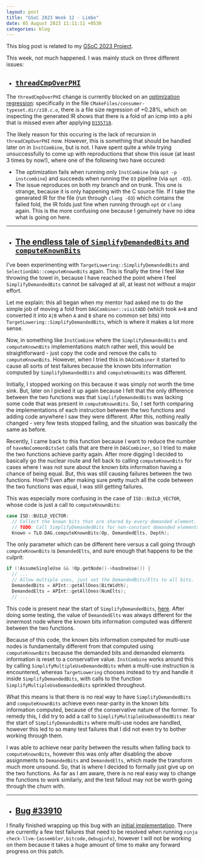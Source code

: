 ```yaml
---
layout: post
title: "GSoC 2023 Week 12 - Limbo"
date: 05 August 2023 11:11:11 +0530
categories: blog
---
```



This blog post is related to my [GSoC 2023 Project][project-link].

This week, not much happened. I was mainly stuck on three different issues:

- ## [`threadCmpOverPHI`](#threadcmpoverphi)

The `threadCmpOverPHI` change is currently blocked on an [optimization regression][regression-link]: specifically in
the file `CMakeFiles/consumer-typeset.dir/z10.c.o`, there is a file size regression of +0.28%, which on inspecting the
generated IR shows that there is a fold of an icmp into a phi that is missed even after applying [`D155718`][patch-link].

The likely reason for this occuring is the lack of recursion in `threadCmpOverPHI` now. However, this is something 
that should be handled later on in `InstCombine`, but is not. I have spent quite a while trying unsuccessfully to come
up with reproductions that show this issue (at least 3 times by now!), where one of the following two have occured:
- The optimization fails when running only `InstCombine` (via `opt -p instcombine`) and succeeds when running the `O3`
  pipeline (via `opt -O3`).
- The issue reproduces on both my branch and on trunk. This one is strange, because it is only happening with the C
  source file. If I take the generated IR for the file (run through `clang -O3`) which contains the failed fold, the
  IR folds just fine when running through `opt` or `clang` again. This is the more confusing one because I genuinely
  have no idea what is going on here.

---

- ## [The endless tale of `SimplifyDemandedBits` and `computeKnownBits`](#the-endless-tale-of-simplifydemandedbits-and-computeknownbits)

I've been experimenting with `TargetLowering::SimplifyDemandedBits` and `SelectionDAG::computeKnownBits` again. This
is finally the time I feel like throwing the towel in, because I have reached the point where I feel
`SimplifyDemandedBits` cannot be salvaged at all, at least not without a major effort.

Let me explain: this all began when my mentor had asked me to do the simple job of moving a fold from
`DAGCombiner::visitADD` (which took `A+B` and converted it into `A|B` when `A` and `B` share no common set bits) into 
`TargetLowering::SimplifyDemandedBits`, which is where it makes a lot more sense.

Now, in something like `InstCombine` where the `SimplifyDemandedBits` and `computeKnownBits` implementations match
rather well, this would be straightforward - just copy the code and remove the calls to `computeKnownBits`. However,
when I tried this in `DAGCombiner` it started to cause all sorts of test failures because the known bits information
computed by `SimplifyDemandedBits` and `computeKnownBits` was different.

Initially, I stopped working on this because it was simply not worth the time sink. But, later on I picked it up again
because I felt that the only difference between the two functions was that `SimplifyDemandedBits` was lacking some code
that was present in `computeKnownBits`. So, I set forth comparing the implementations of each instruction between the
two functions and adding code anywhere I saw they were different. After this, nothing really changed - very few tests
stopped failing, and the situation was basically the same as before.

Recently, I came back to this function because I want to reduce the number of `haveNoCommonBitsSet` calls that are there
in `DAGCombiner`, so I tried to make the two functions achieve parity again. After more digging I decided to basically
go the nuclear route and fell back to calling `computeKnownBits` for cases where I was not sure about the known bits
information having a chance of being equal. But, this was still causing failures between the two functions. How?! Even
after making sure pretty much all the code between the two functions was equal, I was still getting failures.

This was especially more confusing in the case of `ISD::BUILD_VECTOR`, whose code is just a call to `computeKnownBits`:

```cpp
case ISD::BUILD_VECTOR:
  // Collect the known bits that are shared by every demanded element.
  // TODO: Call SimplifyDemandedBits for non-constant demanded elements.
  Known = TLO.DAG.computeKnownBits(Op, DemandedElts, Depth);
```

The only parameter which can be different here versus a call going through `computeKnownBits` is `DemandedElts`, and
sure enough that happens to be the culprit:

```cpp
if (!AssumeSingleUse && !Op.getNode()->hasOneUse()) {
  // ...
  // Allow multiple uses, just set the DemandedBits/Elts to all bits.
  DemandedBits = APInt::getAllOnes(BitWidth);
  DemandedElts = APInt::getAllOnes(NumElts);
  // ...
```

This code is present near the start of `SimplifyDemandedBits`, [here][simplifydemandedbits-link]. After doing some
testing, the value of `DemandedElts` was always different for the innermost node where the known bits information
computed was different between the two functions.

Because of this code, the known bits information computed for multi-use nodes is fundamentally different from that
computed using `computeKnownBits` because the demanded bits and demanded elements information is reset to a conservative
value. `InstCombine` works around this by calling `SimplifyMultipleUseDemandedBits` when a multi-use instruction is
encountered, whereas `TargetLowering` chooses instead to try and handle it inside `SimplifyDemandedBits`, with calls to
the function `SimplifyMultipleUseDemandedBits` sprinkled throughout.

What this means is that there is no real way to have `SimplifyDemandedBits` and `computeKnownBits` achieve even
near-parity in the known bits information computed, because of the conservative nature of the former. To remedy this, I
did try to add a call to `SimplifyMultipleUseDemandedBits` near the start of `SimplifyDemandedBits` where multi-use
nodes are handled, however this led to so many test failures that I did not even try to bother working through them.

I was able to achieve near parity between the results when falling back to `computeKnownBits`, however this was only
after disabling the above assignments to `DemandedBits` and `DemandedElts`, which made the transform much more unsound.
So, that is where I decided to formally just give up on the two functions. As far as I am aware, there is no real easy
way to change the functions to work similarly, and the test fallout may not be worth going through the churn with.

---

- ## [Bug #33910](#bug-33910)

I finally finished wrapping up this bug with an [initial implementation][bug-link]. There are currently a few test
failures that need to be resolved when running `ninja check-llvm-{assembler,bitcode,debuginfo}`, however I will not be
working on them because it takes a huge amount of time to make any forward progress on this patch.

[project-link]: https://summerofcode.withgoogle.com/programs/2023/projects/JdqGUwNq
[regression-link]: https://llvm-compile-time-tracker.com/compare.php?from=b40d5df6c5579bade18d9d2bfdbc24feab952f0f&to=4403e7c4595ba6143068d56573f47f3ec5578ada&stat=size-text&details=on
[patch-link]: https://reviews.llvm.org/D155718
[bug-link]: https://github.com/llvm/llvm-project/commit/a2eff3bce5def627a966b5f6845ad02b4f8072d7
[simplifydemandedbits-link]: https://github.com/llvm/llvm-project/blob/3d8010363895bd063a2d33172a07985b4c9b97ee/llvm/lib/CodeGen/SelectionDAG/TargetLowering.cpp#L1115-L1123